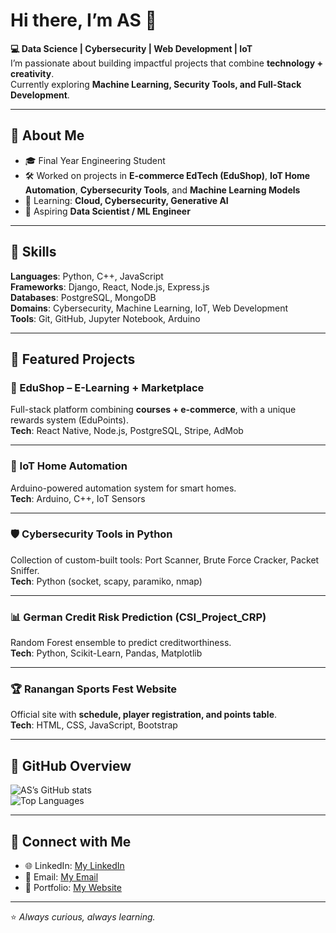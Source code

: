 
<!--
**AbhishekSapkal002/AbhishekSapkal002** is a ✨ _special_ ✨ repository because its `README.md` (this file) appears on your GitHub profile.

Here are some ideas to get you started:

- 🔭 I’m currently working on ...
- 🌱 I’m currently learning ...
- 👯 I’m looking to collaborate on ...
- 🤔 I’m looking for help with ...
- 💬 Ask me about ...
- 📫 How to reach me: ...
- 😄 Pronouns: ...
- ⚡ Fun fact: ...
-->
# Hi there, I’m AS 👋  

**💻 Data Science | Cybersecurity | Web Development | IoT**  
I’m passionate about building impactful projects that combine **technology + creativity**.  
Currently exploring **Machine Learning, Security Tools, and Full-Stack Development**.  

---

## 🔹 About Me  
- 🎓 Final Year Engineering Student  
- 🛠 Worked on projects in **E-commerce EdTech (EduShop)**, **IoT Home Automation**, **Cybersecurity Tools**, and **Machine Learning Models**  
- 🌱 Learning: **Cloud, Cybersecurity, Generative AI**  
- 🚀 Aspiring **Data Scientist / ML Engineer**  

---

## 🔹 Skills  

**Languages**: Python, C++, JavaScript  
**Frameworks**: Django, React, Node.js, Express.js  
**Databases**: PostgreSQL, MongoDB  
**Domains**: Cybersecurity, Machine Learning, IoT, Web Development  
**Tools**: Git, GitHub, Jupyter Notebook, Arduino  

---

## 🔹 Featured Projects  

### 🛒 EduShop – E-Learning + Marketplace  
Full-stack platform combining **courses + e-commerce**, with a unique rewards system (EduPoints).  
**Tech**: React Native, Node.js, PostgreSQL, Stripe, AdMob  

---

### 🏡 IoT Home Automation  
Arduino-powered automation system for smart homes.  
**Tech**: Arduino, C++, IoT Sensors  

---

### 🛡 Cybersecurity Tools in Python  
Collection of custom-built tools: Port Scanner, Brute Force Cracker, Packet Sniffer.  
**Tech**: Python (socket, scapy, paramiko, nmap)  

---

### 📊 German Credit Risk Prediction (CSI_Project_CRP)  
Random Forest ensemble to predict creditworthiness.  
**Tech**: Python, Scikit-Learn, Pandas, Matplotlib  

---

### 🏆 Ranangan Sports Fest Website  
Official site with **schedule, player registration, and points table**.  
**Tech**: HTML, CSS, JavaScript, Bootstrap  

---

## 🔹 GitHub Overview  

![AS’s GitHub stats](https://github-readme-stats.vercel.app/api?username=yourusername&show_icons=true&theme=default)  
![Top Languages](https://github-readme-stats.vercel.app/api/top-langs/?username=yourusername&layout=compact&theme=default)  

---

## 🔹 Connect with Me  
- 🌐 LinkedIn: [My LinkedIn](linkedin.com/in/abhishek-sapkal-b11881263)  
- 📧 Email: [My Email](mailto:abhisheksapkal002@gmail.com)  
- 📝 Portfolio: [My Website](https://yourportfolio.com)  

---
⭐ *Always curious, always learning.*  
